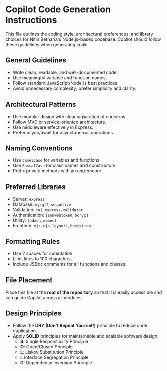 
# Copilot Code Generation Instructions

This file outlines the coding style, architectural preferences, and library choices for Nitin Betharia's Node.js-based codebase. Copilot should follow these guidelines when generating code.

## General Guidelines
- Write clean, readable, and well-documented code.
- Use meaningful variable and function names.
- Follow standard JavaScript/Node.js best practices.
- Avoid unnecessary complexity; prefer simplicity and clarity.

## Architectural Patterns
- Use modular design with clear separation of concerns.
- Follow MVC or service-oriented architecture.
- Use middleware effectively in Express.
- Prefer async/await for asynchronous operations.

## Naming Conventions
- Use `camelCase` for variables and functions.
- Use `PascalCase` for class names and constructors.
- Prefix private methods with an underscore `_`.

## Preferred Libraries
- Server: `express`
- Database: `mysql2`, `sequelize`
- Validation: `joi`, `express-validator`
- Authentication: `jsonwebtoken`, `bcrypt`
- Utility: `lodash`, `moment`
- Frontend: `ejs`, `ejs-layouts`, `bootstrap`

## Formatting Rules
- Use 2 spaces for indentation.
- Limit lines to 100 characters.
- Include JSDoc comments for all functions and classes.

## File Placement
Place this file at the **root of the repository** so that it is easily accessible and can guide Copilot across all modules.

## Design Principles
- Follow the **DRY (Don't Repeat Yourself)** principle to reduce code duplication.
- Apply **SOLID** principles for maintainable and scalable software design:
  - **S**: Single Responsibility Principle
  - **O**: Open/Closed Principle
  - **L**: Liskov Substitution Principle
  - **I**: Interface Segregation Principle
  - **D**: Dependency Inversion Principle
